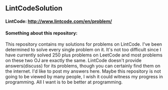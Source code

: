 ## LintCodeSolution

#### LintCode:  http://www.lintcode.com/en/problem/

#### Something about this repository:

This repository contains my solutions for problems on LintCode. I've been determined to solve every single problem on it. It's not too difficult since I have currently solved 250 plus problems on LeetCode and most problems on these two OJ are exactly the same. LintCode doesn't provide answers(discuss) for its problems, though you can certainly find them on the internet. I'd like to post my answers here. Maybe this repository is not going to be viewed by many people, I wish it could witness my progress in programming. All I want is to be better at programming.